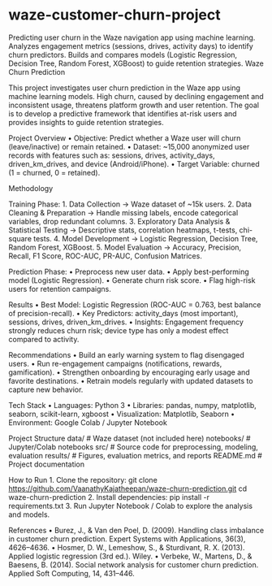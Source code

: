 # waze-customer-churn-project
Predicting user churn in the Waze navigation app using machine learning. Analyzes engagement metrics (sessions, drives, activity days) to identify churn predictors. Builds and compares models (Logistic Regression, Decision Tree, Random Forest, XGBoost) to guide retention strategies.
Waze Churn Prediction

This project investigates user churn prediction in the Waze app using machine learning models. High churn, caused by declining engagement and inconsistent usage, threatens platform growth and user retention. The goal is to develop a predictive framework that identifies at-risk users and provides insights to guide retention strategies.

Project Overview
	•	Objective: Predict whether a Waze user will churn (leave/inactive) or remain retained.
	•	Dataset: ~15,000 anonymized user records with features such as: sessions, drives, activity_days, driven_km_drives, and device (Android/iPhone).
	•	Target Variable: churned (1 = churned, 0 = retained).

Methodology

Training Phase:
	1.	Data Collection → Waze dataset of ~15k users.
	2.	Data Cleaning & Preparation → Handle missing labels, encode categorical variables, drop redundant columns.
	3.	Exploratory Data Analysis & Statistical Testing → Descriptive stats, correlation heatmaps, t-tests, chi-square tests.
	4.	Model Development → Logistic Regression, Decision Tree, Random Forest, XGBoost.
	5.	Model Evaluation → Accuracy, Precision, Recall, F1 Score, ROC-AUC, PR-AUC, Confusion Matrices.

Prediction Phase:
	•	Preprocess new user data.
	•	Apply best-performing model (Logistic Regression).
	•	Generate churn risk score.
	•	Flag high-risk users for retention campaigns.

Results
	•	Best Model: Logistic Regression (ROC-AUC = 0.763, best balance of precision-recall).
	•	Key Predictors: activity_days (most important), sessions, drives, driven_km_drives.
	•	Insights: Engagement frequency strongly reduces churn risk; device type has only a modest effect compared to activity.

Recommendations
	•	Build an early warning system to flag disengaged users.
	•	Run re-engagement campaigns (notifications, rewards, gamification).
	•	Strengthen onboarding by encouraging early usage and favorite destinations.
	•	Retrain models regularly with updated datasets to capture new behavior.

Tech Stack
	•	Languages: Python 3
	•	Libraries: pandas, numpy, matplotlib, seaborn, scikit-learn, xgboost
	•	Visualization: Matplotlib, Seaborn
	•	Environment: Google Colab / Jupyter Notebook

Project Structure
data/                  # Waze dataset (not included here)
notebooks/             # Jupyter/Colab notebooks
src/                   # Source code for preprocessing, modeling, evaluation
results/               # Figures, evaluation metrics, and reports
README.md              # Project documentation

How to Run
	1.	Clone the repository:
git clone https://github.com/VaanathyKajatheepan/waze-churn-prediction.git
cd waze-churn-prediction
	2.	Install dependencies:
pip install -r requirements.txt
	3.	Run Jupyter Notebook / Colab to explore the analysis and models.

References
	•	Burez, J., & Van den Poel, D. (2009). Handling class imbalance in customer churn prediction. Expert Systems with Applications, 36(3), 4626–4636.
	•	Hosmer, D. W., Lemeshow, S., & Sturdivant, R. X. (2013). Applied logistic regression (3rd ed.). Wiley.
	•	Verbeke, W., Martens, D., & Baesens, B. (2014). Social network analysis for customer churn prediction. Applied Soft Computing, 14, 431–446.
